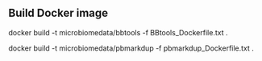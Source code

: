 
## Build Docker image

docker build -t microbiomedata/bbtools -f BBtools_Dockerfile.txt .

docker build -t microbiomedata/pbmarkdup -f pbmarkdup_Dockerfile.txt .

